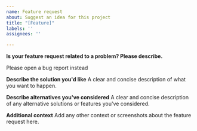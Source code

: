 ```yaml
---
name: Feature request
about: Suggest an idea for this project
title: "[Feature]"
labels: ''
assignees: ''

---
```


**Is your feature request related to a problem? Please describe.**

Please open a bug report instead

**Describe the solution you'd like**
A clear and concise description of what you want to happen.

**Describe alternatives you've considered**
A clear and concise description of any alternative solutions or features you've considered.

**Additional context**
Add any other context or screenshots about the feature request here.
